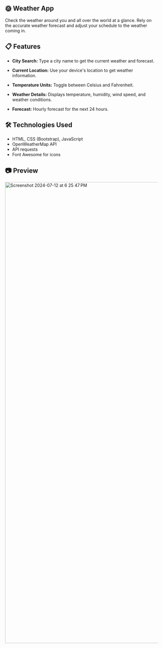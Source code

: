 
## 🌞 Weather App
Check the weather around you and all over the world at a glance. Rely on the accurate weather forecast and adjust your schedule to the weather coming in.

## 📋 Features
- **City Search:** Type a city name to get the current weather and forecast.

- **Current Location:** Use your device's location to get weather information.
- **Temperature Units:** Toggle between Celsius and Fahrenheit.
- **Weather Details:** Displays temperature, humidity, wind speed, and weather conditions.
- **Forecast:** Hourly forecast for the next 24 hours.

## 🛠️ Technologies Used

- HTML, CSS (Bootstrap), JavaScript
- OpenWeatherMap API
- API requests
- Font Awesome for icons

## 📷 Preview

<img width="1512" alt="Screenshot 2024-07-12 at 6 25 47 PM" src="https://github.com/user-attachments/assets/201a3b2a-c5cf-4b7c-87bb-8515d66278d4">
